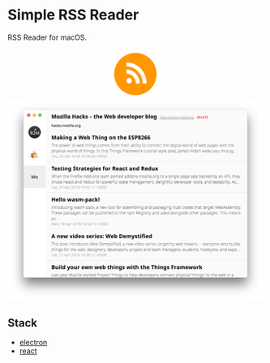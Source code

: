 # Simple RSS Reader

RSS Reader for macOS.

<center>

![logo](./app/logo.png)
![Screen Shot of app](./images/app.png)

</center>

## Stack

* [electron](https://github.com/electron/electron)
* [react](https://github.com/facebook/react)
